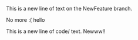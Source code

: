 
This is a new line of text on the NewFeature branch.



No more :( hello

This is a new line of code/ text.
Newww!!

